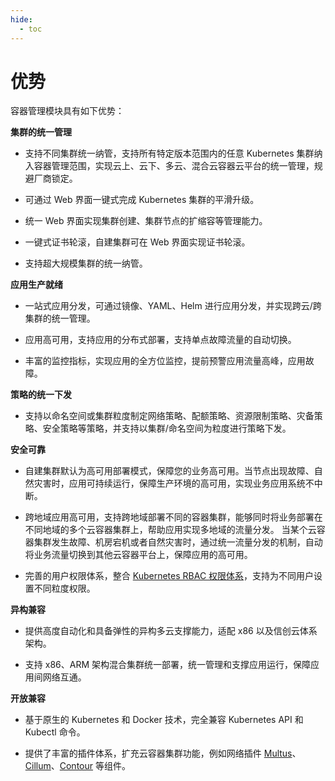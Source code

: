 ```yaml
---
hide:
  - toc
---
```


# 优势

容器管理模块具有如下优势：

**集群的统一管理**

- 支持不同集群统一纳管，支持所有特定版本范围内的任意 Kubernetes 集群纳入容器管理范围，实现云上、云下、多云、混合云容器云平台的统一管理，规避厂商锁定。

- 可通过 Web 界面一键式完成 Kubernetes 集群的平滑升级。

- 统一 Web 界面实现集群创建、集群节点的扩缩容等管理能力。

- 一键式证书轮滚，自建集群可在 Web 界面实现证书轮滚。

- 支持超大规模集群的统一纳管。

**应用生产就绪**

- 一站式应用分发，可通过镜像、YAML、Helm 进行应用分发，并实现跨云/跨集群的统一管理。

- 应用高可用，支持应用的分布式部署，支持单点故障流量的自动切换。

- 丰富的监控指标，实现应用的全方位监控，提前预警应用流量高峰，应用故障。

**策略的统一下发**

- 支持以命名空间或集群粒度制定网络策略、配额策略、资源限制策略、灾备策略、安全策略等策略，并支持以集群/命名空间为粒度进行策略下发。

**安全可靠**

- 自建集群默认为高可用部署模式，保障您的业务高可用。当节点出现故障、自然灾害时，应用可持续运行，保障生产环境的高可用，实现业务应用系统不中断。

- 跨地域应用高可用，支持跨地域部署不同的容器集群，能够同时将业务部署在不同地域的多个云容器集群上，帮助应用实现多地域的流量分发。
  当某个云容器集群发生故障、机房宕机或者自然灾害时，通过统一流量分发的机制，自动将业务流量切换到其他云容器平台上，保障应用的高可用。

- 完善的用户权限体系，整合 [Kubernetes RBAC 权限体系](https://kubernetes.io/zh-cn/docs/reference/access-authn-authz/rbac/)，支持为不同用户设置不同粒度权限。

**异构兼容**

- 提供高度自动化和具备弹性的异构多云支撑能力，适配 x86 以及信创云体系架构。

- 支持 x86、ARM 架构混合集群统一部署，统一管理和支撑应用运行，保障应用间网络互通。

**开放兼容**

- 基于原生的 Kubernetes 和 Docker 技术，完全兼容 Kubernetes API 和 Kubectl 命令。

- 提供了丰富的插件体系，扩充云容器集群功能，例如网络插件 [Multus](https://github.com/k8snetworkplumbingwg/multus-cni)、[Cillum](../../network/modules/cilium/what.md)、[Contour](https://projectcontour.io/) 等组件。
